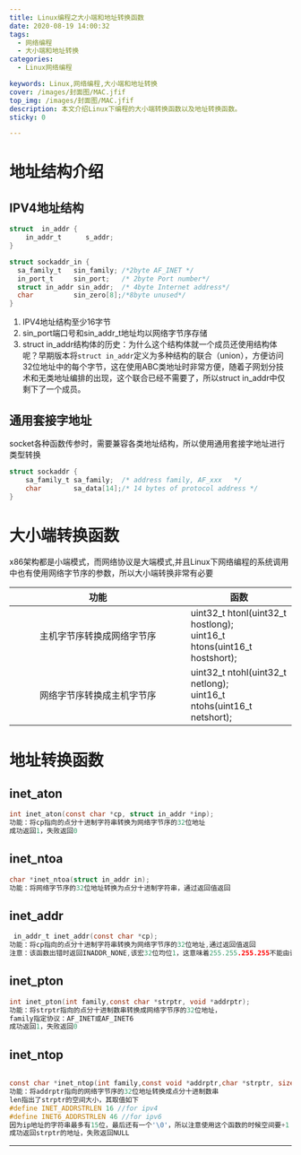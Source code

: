 ```yaml
---
title: Linux编程之大小端和地址转换函数
date: 2020-08-19 14:00:32
tags:
  - 网络编程
  - 大小端和地址转换
categories:
  - Linux网络编程

keywords: Linux,网络编程,大小端和地址转换
cover: /images/封面图/MAC.jfif
top_img: /images/封面图/MAC.jfif
description: 本文介绍Linux下编程的大小端转换函数以及地址转换函数。
sticky: 0

---
```


#  地址结构介绍

## IPV4地址结构

```C
struct  in_addr {
	in_addr_t      s_addr;
}

struct sockaddr_in {
  sa_family_t   sin_family;	/*2byte AF_INET */
  in_port_t     sin_port;	/* 2byte Port number*/
  struct in_addr sin_addr;	/* 4byte Internet address*/
  char          sin_zero[8];/*8byte unused*/
}
```

1. IPV4地址结构至少16字节
2. sin_port端口号和sin_addr_t地址均以网络字节序存储
3. struct in_addr结构体的历史：为什么这个结构体就一个成员还使用结构体呢？早期版本将`struct in_addr`定义为多种结构的联合（union），方便访问32位地址中的每个字节，这在使用ABC类地址时非常方便，随着子网划分技术和无类地址编排的出现，这个联合已经不需要了，所以struct in_addr中仅剩下了一个成员。

## 通用套接字地址

socket各种函数传参时，需要兼容各类地址结构，所以使用通用套接字地址进行类型转换
```C
struct sockaddr {
	sa_family_t	sa_family;	/* address family, AF_xxx	*/
	char		sa_data[14];/* 14 bytes of protocol address	*/
}
```

# 大小端转换函数

x86架构都是小端模式，而网络协议是大端模式,并且Linux下网络编程的系统调用中也有使用网络字节序的参数，所以大小端转换非常有必要

<table>
    <thead>
      <tr>
          <th align="center" valign="middle" style="width: 300px;">功能</th>
          <th align="center" valign="middle" >函数</th>
      </tr>
    </thead>
    <tbody>
       <tr>
          <td align="center" valign="middle">主机字节序转换成网络字节序</td>
          <td>uint32_t htonl(uint32_t hostlong);<br>
              uint16_t htons(uint16_t hostshort);</td>
       </tr>     
      <tr>
          <td align="center" valign="middle">网络字节序转换成主机字节序</td>
          <td>uint32_t ntohl(uint32_t netlong);<br>
                uint16_t ntohs(uint16_t netshort);
</td>
      </tr>  
    </tbody>
</table>


# 地址转换函数

## inet_aton

```C
int inet_aton(const char *cp, struct in_addr *inp);
功能：将cp指向的点分十进制字符串转换为网络字节序的32位地址
成功返回1，失败返回0
```

## inet_ntoa

```C
char *inet_ntoa(struct in_addr in);
功能：将网络字节序的32位地址转换为点分十进制字符串，通过返回值返回
```

## inet_addr

```C
 in_addr_t inet_addr(const char *cp);
功能：将cp指向的点分十进制字符串转换为网络字节序的32位地址,通过返回值返回
注意：该函数出错时返回INADDR_NONE,该宏32位均位1，这意味着255.255.255.255不能由该函数转换，尽量不要使用该函数
```

## inet_pton
```C
int inet_pton(int family,const char *strptr, void *addrptr);
功能：将strptr指向的点分十进制数串转换成网络字节序的32位地址，
family指定协议：AF_INET或AF_INET6
成功返回1，失败返回0
```

## inet_ntop
```C

const char *inet_ntop(int family,const void *addrptr,char *strptr, size_t len);
功能：将addrptr指向的网络字节序的32位地址转换成点分十进制数串
len指出了strptr的空间大小，其取值如下
#define INET_ADDRSTRLEN 16 //for ipv4
#define INET6_ADDRSTRLEN 46 //for ipv6
因为ip地址的字符串最多有15位，最后还有一个'\0'，所以注意使用这个函数的时候空间要+1
成功返回strptr的地址，失败返回NULL

```
---
